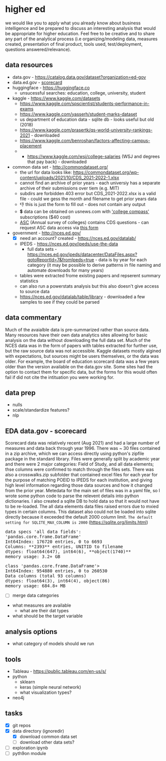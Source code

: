 # higher ed
we would like you to apply what you already know about business intelligence and be prepared to discuss an interesting analysis that would be appropriate for higher education. Feel free to be creative and to share any part of the analytical process (i.e organizing/modeling data, measures created, presentation of final product, tools used, test/deployment, questions answered/relevance). 

## data resources
- data.gov - https://catalog.data.gov/dataset?organization=ed-gov
- data.ed.gov - [scorecard](https://data.ed.gov/dataset/college-scorecard-all-data-files-through-6-2020/resources?resource=693ba436-110b-4a04-b6eb-d77804607f45)
- huggingface - https://huggingface.co
  - unsucessful searches: education, college, university, student
- kaggle - https://www.kaggle.com/datasets
  - https://www.kaggle.com/spscientist/students-performance-in-exams
  - https://www.kaggle.com/yasserh/student-marks-dataset
  - us department of education data - sqlite db - looks useful but old (2018)
  - https://www.kaggle.com/prasertk/qs-world-university-rankings-2021 - downloaded
  - https://www.kaggle.com/benroshan/factors-affecting-campus-placement
  - * https://www.kaggle.com/wsj/college-salaries (WSJ and degrees that pay back) - downloaded
- common data set - http://commondataset.org/
  - the url for data looks like: https://commondataset.org/wp-content/uploads/2021/10/CDS_2021-2022-1.xlsx
  - cannot find an archive of prior years - each universiy has a separate archive of their submissions over tiem (e.g. MIT)
  - subdirs are forbidden 403 error but CDS_2021-2022.xlsx is a valid file - could we gess the month and filename to get prior years data
  - :thumbsdown: this is just the form to fill out - does not contain any output
  - :heavy_dollar_sign: data can be obtained on usnews.com with ['college compass'](https://www.usnews.com/usnews/store/college_compass?src=web:col_compass:na:BC_homepage_headerpromo_CTA:20190418) subscriptions ($40 cost)
  - [ASC](https://professionals.collegeboard.org/higher-ed/recruitment/annual-survey) (Annual survey of colleges) contains CDS questions - can request ASC data access via [this form](https://collegeboard.tfaforms.net/69)
- government - http://nces.ed.gov/
  - [x] need an account? created - https://nces.ed.gov/datalab/
  - IPEDS - https://nces.ed.gov/ipeds/use-the-data
    - full data sets - https://nces.ed.gov/ipeds/datacenter/DataFiles.aspx?gotoReportId=7&fromIpeds=true - data is by year for each category (it may be possible to derive patterns in file naming and automate downloads for many years)
  - tables were extracted frome existing papers and repserent summary statistics
  - can also run a powerstats analysis but this also doesn't give access to source data
  - https://nces.ed.gov/datalab/table/library - downloaded a few samples to see if they could be parsed

## data commentary
Much of the avaialble data is pre-summarized rather than source data.  Many resources have their own data analytics sites allowing for basic analysis on the data without downloading the full data set.  Much of the NCES data was in the form of papers with tables extracted for further use, but the raw source data was not accessible. Kaggle datasets mostly algined with expectations, but sources might be users themselves, or the data was older.  For example, the board of education  scorecard data was a few years older than the version available on the data.gov site.  Some sites had the option to contact them for specific data, but the forms for this would often fail if did not cite the intituation you were working for.  

## data prep
  - nulls
  - scale/standardize features?
  - nlp

## EDA data.gov - scorecard 
Scorecard data was relatively recent (Aug 2021) and had a large number of measures and data back through year 1996.  There was ~ 30 files contained in a zip archive, which we can access directly using python's zipfile package in the standard library. Files were generally split by academic year and there were 2 major categories: Field of Study, and all data elements; thse columns were confirmed to match through the files sets.  There was also a crosswalks.zip subfolder that contained excel files for each year for the purpose of matching POEID to IPEDS for each institution, and giving high level information regarding those data sources and how it changed from the prior year.  Metedata for the main set of files was in a yaml file, so I wrote some python code to parse the relevent details into python dictionaries.  I also created a sqlite DB to hold data so that it would not have to be re-loaded. 
The all data elements data files raised errors due to mxied types in certain columns.  This dataset also could not be loaded into sqlite directly because it exceeded the default 2000 column limit. 
`The default setting for SQLITE_MAX_COLUMN is 2000` (https://sqlite.org/limits.html)


<pre>data specs 'all data fields':
'pandas.core.frame.DataFrame'
Int64Index: 176720 entries, 0 to 6693
Columns: **2393** entries, UNITID to filename
dtypes: float64(647), int64(6), **object(1740)**
memory usage: 3.2+ GB</pre>

<pre>
class 'pandas.core.frame.DataFrame'>
Int64Index: 954880 entries, 0 to 260530
Data columns (total 93 columns)
dtypes: float64(3), int64(4), object(86)
memory usage: 684.8+ MB
</pre>

- [ ] merge data categories

- what measures are available
  - what are their dat types
- what should be the target variable


## analysis options
- what category of models should we run


## tools
- Tableau - https://public.tableau.com/en-us/s/
- python
  - sklearn
  - keras (simple neural network)
  - what visualization types?
- neo4j


## tasks
- [x] git repos
- [x] data directory (ignoredir)
  - [x] download common data set
  - [ ] download other data sets?
- [ ] exploration ipynb
- [ ] pyth9on module
